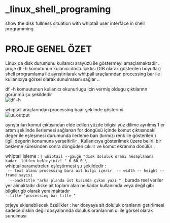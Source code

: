 
# _linux_shell_programing
show the disk fullness situation with  whiptail user interface in shell programming
# PROJE GENEL ÖZET 
Linux da disk durumunu kullanıcı arayüzü ile göstermeyi amaçlamaktadir .
 proje df -h komutunun kulanıcı dostu çıktısı (GB olarak gösterilen boyutlar) shell programlama ile ayrıştırılarak whitpail araçlarından processing bar ile kullanıcıya görsel olarak sunulmasını sağlar ..
 


df -h komuutunun kullanıcı okunurlugu için vermiş oldugu çıktılarınn görünmü şu şekildedir 
<br/> ![ df -h](blob:https://medium.com/5a8189d8-ed59-4598-be18-72e57d36b4c7) <br/> 

whiptail araçlarından processing baar şeklinde gösterimi 
<br/>![uı_output](blob:https://medium.com/918b5996-33e6-4ad2-9c0a-e4eab18516bb)

ayrıştırılan komut çıktısından elde edilen yüzde bilgisi yüz dilime ayrılmış 1 er artım şeklinde ilerlemesi sağlanan for döngüsü içinde komut çıktısındaki deger ile eşleşmesi durumunda ilerleme barı (kırmızı renk ile gösterilen )  ilgili degerin konumuna yerşeltirilir . Kullanıcıya gösterilmek üzere belirli bir bekleme süresinden sonra döngüden çıkılır ve komut ekranına dönülür .

whiptail işleme :
`| whiptail --gauge "disk doluluk oranı hesaplanana kadar  lütfen bekleyiniz! " 6 60 0 \` <br/>
  whiptailparametreleri eşleştirmesi şu şekildedir :<br/>
 ` -- text alanı processing bara ait bilgi içerir  -- width -- height -- frame sayısı`  <br/>
`   --backtitle "arka planda üst kısımda çıkan yazı " `  : burada reel veriler yer almaktadır diske ait toplam alan ne kadar kullanımda veya değil gibi bilgiler gb olarak yeralmaktadır  
   `--title "processing bar title " `   <br/>
  
  
  
 prjeye eklenebilecek özellikler :
 her dosyaya ait doluluk oranlarını getirlimesi sadece diskin değil  dosyalarında doluluk oranlarının uı ile görsel olarak sunulması 
